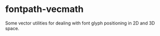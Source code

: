 # fontpath-vecmath

Some vector utilities for dealing with font glyph positioning in 2D and 3D space.